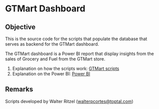 # GTMart Dashboard

## Objective

This is the source code for the scripts that populate the database that serves as backend for the GTMart dashboard.

The GTMart dashboard is a Power BI report that display insights from the sales of Grocery and Fuel from the GTMart store.


1) Explanation on how the scripts work: [GTMart scripts](scripts.md)
2) Explanation on the Power BI: [Power BI](powerbi.md)


## Remarks

Scripts developed by Walter Ritzel (walterpcortes@toptal.com)

